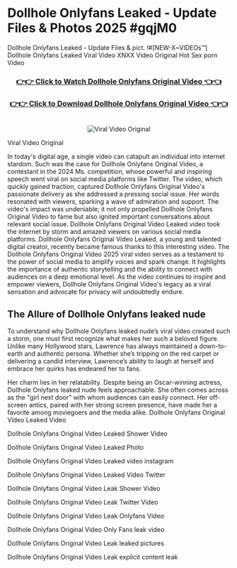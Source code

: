 # Dollhole Onlyfans Leaked - Update Files & Photos 2025 #gqjM0

Dollhole Onlyfans Leaked - Update Files & pict. !#[NEW-X~VIDEOs™] Dollhole Onlyfans Leaked Viral Video XNXX Video Original Hot Sex porn Video
<br>
<div align="center">
<h3><a href="https://links2leaks.com?utm_source=dollhole&utm_medium=gitlong" rel="nofollow">👉👉 Click to Watch Dollhole Onlyfans Original Video 👈👈</a></h3>
<h3><a href="https://links2leaks.com?utm_source=dollhole&utm_medium=gitlong" rel="nofollow">👉👉 Click to Download Dollhole Onlyfans Original Video 👈👈</a></h3>
<br>
<a href="https://links2leaks.com?utm_source=dollhole&utm_medium=gitlong" rel="nofollow"><img src="https://i.ibb.co/Gkj2r4b/banner.png" alt="Viral Video Original" style="max-width: 100%; display: inline-block;" data-target="animated-image.originalImage"></a>
</div>

Viral Video Original

In today's digital age, a single video can catapult an individual into internet stardom. Such was the case for Dollhole Onlyfans Original Video, a contestant in the 2024 Ms. competition, whose powerful and inspiring speech went viral on social media platforms like Twitter.
The video, which quickly gained traction, captured Dollhole Onlyfans Original Video's passionate delivery as she addressed a pressing social issue. Her words resonated with viewers, sparking a wave of admiration and support. The video's impact was undeniable; it not only propelled Dollhole Onlyfans Original Video to fame but also ignited important conversations about relevant social issue.
Dollhole Onlyfans Original Video Leaked video took the internet by storm and amazed viewers on various social media platforms. Dollhole Onlyfans Original Video Leaked, a young and talented digital creator, recently became famous thanks to this interesting video.
The Dollhole Onlyfans Original Video 2025 viral video serves as a testament to the power of social media to amplify voices and spark change. It highlights the importance of authentic storytelling and the ability to connect with audiences on a deep emotional level. As the video continues to inspire and empower viewers, Dollhole Onlyfans Original Video's legacy as a viral sensation and advocate for privacy will undoubtedly endure.

<h2>The Allure of Dollhole Onlyfans leaked nude</h2>


To understand why Dollhole Onlyfans leaked nude’s viral video created such a storm, one must first recognize what makes her such a beloved figure. Unlike many Hollywood stars, Lawrence has always maintained a down-to-earth and authentic persona. Whether she’s tripping on the red carpet or delivering a candid interview, Lawrence’s ability to laugh at herself and embrace her quirks has endeared her to fans.

Her charm lies in her relatability. Despite being an Oscar-winning actress, Dollhole Onlyfans leaked nude feels approachable. She often comes across as the "girl next door" with whom audiences can easily connect. Her off-screen antics, paired with her strong screen presence, have made her a favorite among moviegoers and the media alike.
Dollhole Onlyfans Original Video Leaked Video

Dollhole Onlyfans Original Video Leaked Shower Video

Dollhole Onlyfans Original Video Leaked Photo

Dollhole Onlyfans Original Video Leaked video instagram

Dollhole Onlyfans Original Video Leaked Video Twitter

Dollhole Onlyfans Original Video Leak Shower Video

Dollhole Onlyfans Original Video Leak Twitter Video

Dollhole Onlyfans Original Video Leak Onlyfans Video

Dollhole Onlyfans Original Video Only Fans leak video

Dollhole Onlyfans Original Video Leak leaked pictures

Dollhole Onlyfans Original Video Leak explicit content leak